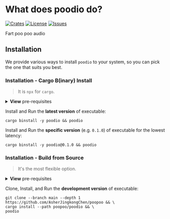 # What does poodio do?

[![Crates](https://img.shields.io/crates/v/poodio?style=for-the-badge&label=CRATES&logo=docs.rs&logoColor=%23fc3&labelColor=%23333&color=%234c1)](https://docs.rs/poodio)
[![License](https://img.shields.io/crates/l/poodio?style=for-the-badge&label=LICENSE&logo=opensourceinitiative&logoColor=%23fff&labelColor=%23333&color=%234a3)](https://docs.rs/crate/poodio/latest/source/LICENSE)
[![Issues](https://img.shields.io/github/issues/AsherJingkongChen/poopoo?style=for-the-badge&label=ISSUES&logo=github&logoColor=%23fff&labelColor=%23333&color=%23484)](https://github.com/AsherJingkongChen/poopoo/issues)

Fart poo poo audio

## Installation

We provide various ways to install `poodio` to your system, so you can pick the one that suits you best.

### Installation - Cargo B(inary) Install

> It is `npx` for `cargo`.

<details><summary><strong>View</strong> pre-requisites</summary>

-   [`rustup` + `cargo`](https://doc.rust-lang.org/cargo/getting-started/installation.html)
-   [`cargo-binstall`](https://github.com/cargo-bins/cargo-binstall?tab=readme-ov-file#installation)
</details>

Install and Run the **latest version** of executable:

```shell
cargo binstall -y poodio && poodio
```

Install and Run the **specific version** (e.g. `0.1.0`) of executable for the lowest latency:

```shell
cargo binstall -y poodio@0.1.0 && poodio
```

### Installation - Build from Source

> It's the most flexible option.

<details><summary><strong>View</strong> pre-requisites</summary>

-   [`git`](https://git-scm.com/downloads)
-   [`rustup` + `cargo`](https://doc.rust-lang.org/cargo/getting-started/installation.html)
</details>

Clone, Install, and Run the **development version** of executable:

```shell
git clone --branch main --depth 1 https://github.com/AsherJingkongChen/poopoo && \
cargo install --path poopoo/poodio && \
poodio
```
